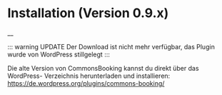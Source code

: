 #  Installation (Version 0.9.x)

__

::: warning UPDATE
Der Download ist nicht mehr verfügbar, das Plugin wurde von WordPress stillgelegt
:::

Die alte Version von CommonsBooking kannst du direkt über das WordPress-
Verzeichnis herunterladen und installieren: [https://de.wordpress.org/plugins/commons-booking/ ](https://de.wordpress.org/plugins/commons-booking)
